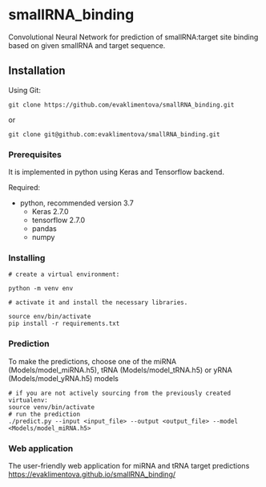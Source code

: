 # smallRNA_binding

Convolutional Neural Network for prediction of smallRNA:target site binding based on given smallRNA and target sequence.

## Installation

Using Git:
```
git clone https://github.com/evaklimentova/smallRNA_binding.git
```
or
```
git clone git@github.com:evaklimentova/smallRNA_binding.git
```

### Prerequisites

It is implemented in python using Keras and Tensorflow backend.

Required:

* python, recommended version 3.7
    * Keras 2.7.0
    * tensorflow 2.7.0
    * pandas
    * numpy
    
    
### Installing

```
# create a virtual environment:

python -m venv env

# activate it and install the necessary libraries.

source env/bin/activate
pip install -r requirements.txt
```

### Prediction

To make the predictions, choose one of the miRNA (Models/model_miRNA.h5), tRNA (Models/model_tRNA.h5) or yRNA (Models/model_yRNA.h5) models

```
# if you are not actively sourcing from the previously created virtualenv:
source venv/bin/activate
# run the prediction
./predict.py --input <input_file> --output <output_file> --model <Models/model_miRNA.h5>
```

### Web application

The user-friendly web application for miRNA and tRNA target predictions https://evaklimentova.github.io/smallRNA_binding/

